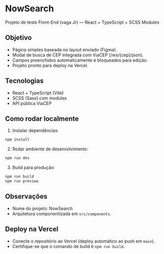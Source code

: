 # NowSearch

Projeto de teste Front-End (vaga Jr) — React + TypeScript + SCSS Modules

## Objetivo
- Página simples baseada no layout enviado (Figma). 
- Modal de busca de CEP integrada com ViaCEP (/ws/{cep}/json). 
- Campos preenchidos automaticamente e bloqueados para edição.
- Projeto pronto para deploy na Vercel.

## Tecnologias
- React + TypeScript (Vite)
- SCSS (Sass) com modules
- API pública ViaCEP

## Como rodar localmente
1. Instalar dependências:
```bash
npm install
```
2. Rodar ambiente de desenvolvimento:
```bash
npm run dev
```
3. Build para produção:
```bash
npm run build
npm run preview
```

## Observações
- Nome do projeto: NowSearch
- Arquitetura componentizada em `src/components`.

## Deploy na Vercel
- Conecte o repositório ao Vercel (deploy automático ao push em `main`).
- Certifique-se que o comando de build é `npm run build`.